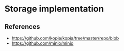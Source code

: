 # Storage implementation

## References

- https://github.com/kopia/kopia/tree/master/repo/blob
- https://github.com/minio/minio